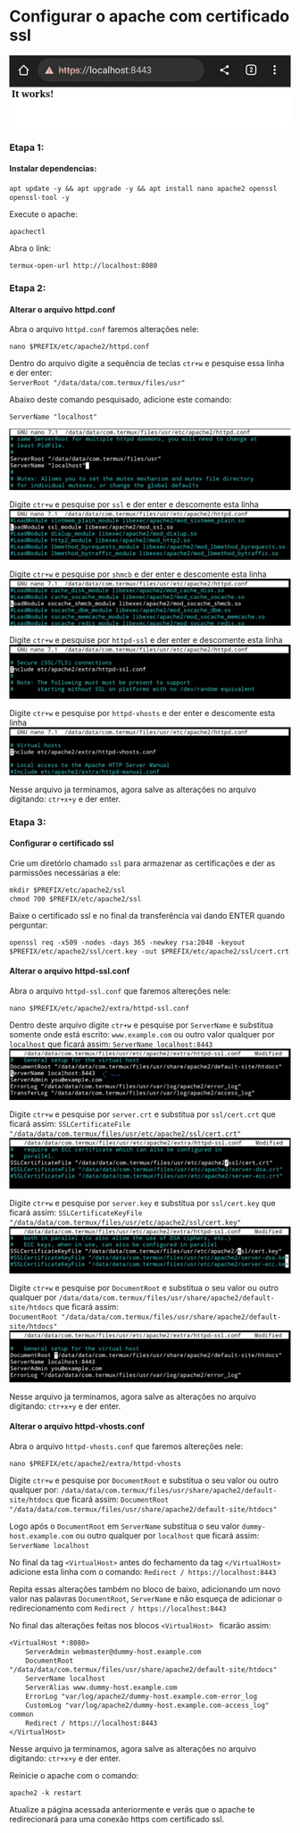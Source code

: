 # Configurar o apache com certificado ssl
![Main](https://github.com/Olliv3r/Web-Server/raw/main/media/main.jpg)

### Etapa 1:
#### Instalar dependencias:
```
apt update -y && apt upgrade -y && apt install nano apache2 openssl openssl-tool -y
```

Execute o apache:
```
apachectl
```

Abra o link:
```
termux-open-url http://localhost:8080
```

### Etapa 2:
#### Alterar o arquivo httpd.conf

Abra o arquivo `httpd.conf` faremos alteraçôes nele:
```
nano $PREFIX/etc/apache2/httpd.conf
```

Dentro do arquivo digite a sequência de teclas `ctr+w` e pesquise essa linha e der enter:  
`ServerRoot "/data/data/com.termux/files/usr"`

Abaixo deste comando pesquisado, adicione este comando:
```
ServerName "localhost"
```
![Main](https://github.com/Olliv3r/Web-Server/raw/main/media/httpd.conf.jpg)

Digite `ctr+w` e pesquise por `ssl` e der enter e descomente esta linha
![Main](https://github.com/Olliv3r/Web-Server/raw/main/media/httpd.conf-ssl.jpg)

Digite `ctr+w` e pesquise por `shmcb` e der enter e descomente esta linha
![Main](https://github.com/Olliv3r/Web-Server/raw/main/media/httpd.conf-shmcb.jpg)

Digite `ctr+w` e pesquise por `httpd-ssl` e der enter e descomente esta linha
![Main](https://github.com/Olliv3r/Web-Server/raw/main/media/httpd.conf-httpd-ssl.jpg)

Digite `ctr+w` e pesquise por `httpd-vhosts` e der enter e descomente esta linha
![Main](https://github.com/Olliv3r/Web-Server/raw/main/media/httpd.conf-httpd-vhosts.jpg)

Nesse arquivo ja terminamos, agora salve as alteraçôes no arquivo digitando: `ctr+x+y` e der enter. 


### Etapa 3:
#### Configurar o certificado ssl

Crie um diretório chamado `ssl` para armazenar as certificaçôes e der as parmissôes necessárias a ele:
```
mkdir $PREFIX/etc/apache2/ssl
chmod 700 $PREFIX/etc/apache2/ssl
```

Baixe o certificado ssl e no final da transferência vai dando ENTER quando perguntar:
```
openssl req -x509 -nodes -days 365 -newkey rsa:2048 -keyout $PREFIX/etc/apache2/ssl/cert.key -out $PREFIX/etc/apache2/ssl/cert.crt
```

#### Alterar o arquivo httpd-ssl.conf
Abra o arquivo `httpd-ssl.conf` que faremos altereçôes nele:
```
nano $PREFIX/etc/apache2/extra/httpd-ssl.conf
```

Dentro deste arquivo digite `ctr+w` e pesquise por `ServerName` e substitua somente onde está escrito: `www.example.com` ou outro valor qualquer por `localhost` que ficará assim: `ServerName localhost:8443`
![Main](https://github.com/Olliv3r/Web-Server/raw/main/media/httpd-ssl.jpg)

Digite `ctr+w` e pesquise por `server.crt` e substitua por `ssl/cert.crt` que ficará assim: `SSLCertificateFile "/data/data/com.termux/files/usr/etc/apache2/ssl/cert.crt"`
![Main](https://github.com/Olliv3r/Web-Server/raw/main/media/httpd-ssl-cert.crt.jpg)

Digite `ctr+w` e pesquise por `server.key` e substitua por `ssl/cert.key` que ficará assim: `SSLCertificateKeyFile "/data/data/com.termux/files/usr/etc/apache2/ssl/cert.key"`
![Main](https://github.com/Olliv3r/Web-Server/raw/main/media/httpd-ssl-cert.key.jpg)

Digite `ctr+w` e pesquise por `DocumentRoot` e substitua o seu valor ou outro qualquer por `/data/data/com.termux/files/usr/share/apache2/default-site/htdocs` que ficará assim:  
`DocumentRoot "/data/data/com.termux/files/usr/share/apache2/default-site/htdocs"`
![Main](https://github.com/Olliv3r/Web-Server/raw/main/media/httpd-ssl-DocumentRoot.jpg)

Nesse arquivo ja terminamos, agora salve as alteraçôes no arquivo digitando: `ctr+x+y` e der enter.

#### Alterar o arquivo httpd-vhosts.conf
Abra o arquivo `httpd-vhosts.conf` que faremos altereçôes nele:
```
nano $PREFIX/etc/apache2/extra/httpd-vhosts
```

Digite `ctr+w` e pesquise por `DocumentRoot` e substitua o seu valor ou outro qualquer por:  `/data/data/com.termux/files/usr/share/apache2/default-site/htdocs` que ficará assim: `DocumentRoot "/data/data/com.termux/files/usr/share/apache2/default-site/htdocs"`

Logo após o `DocumentRoot` em `ServerName` substitua o seu valor `dummy-host.example.com` ou outro qualquer por `localhost` que ficará assim: `ServerName localhost`

No final da tag `<VirtualHost>` antes do fechamento da tag `</VirtualHost>` adicione esta linha com o comando:  `Redirect / https://localhost:8443` 

Repita essas alteraçôes também no bloco de baixo, adicionando um novo valor nas palavras `DocumentRoot`, `ServerName` e não esqueça de adicionar o redirecionamento com `Redirect / https://localhost:8443`

No final das alteraçôes feitas nos blocos `<VirtualHost> ` ficarão assim:  
```
<VirtualHost *:8080>
    ServerAdmin webmaster@dummy-host.example.com
    DocumentRoot "/data/data/com.termux/files/usr/share/apache2/default-site/htdocs"
    ServerName localhost
    ServerAlias www.dummy-host.example.com
    ErrorLog "var/log/apache2/dummy-host.example.com-error_log
    CustomLog "var/log/apache2/dummy-host.example.com-access_log" common
    Redirect / https://localhost:8443
</VirtualHost>
```

Nesse arquivo ja terminamos, agora salve as alteraçôes no arquivo digitando: `ctr+x+y` e der enter.

Reinicie o apache com o comando:
```
apache2 -k restart
```
Atualize a página acessada anteriormente e verás que o apache te redirecionará para uma conexão https com certificado ssl.

